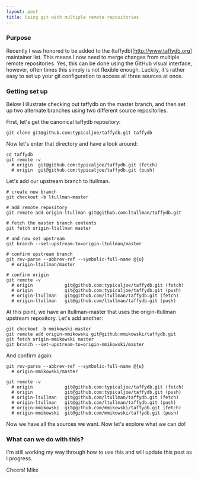 ```yaml
---
layout: post
title: Using git with multiple remote repositories
---
```


### Purpose

Recently I was honored to be added to the (taffydb)[http://www.taffydb.org]
maintainer list.  This means I now need to merge changes from multiple
remote repositories.  Yes, this can be done using the GitHub visual interface,
however, often times this simply is not flexible enough.  Luckily, it's rather
easy to set up your git configuration to access all three sources at once.

### Getting set up

Below I illustrate checking out taffydb on the master branch, and then set up
two alternate branches using two different source repositories.

First, let's get the canonical taffydb repository:

    git clone git@github.com:typicaljoe/taffydb.git taffydb

Now let's enter that directory and have a look around:

    cd taffydb
    git remote -v
      # origin  git@github.com:typicaljoe/taffydb.git (fetch)
      # origin  git@github.com:typicaljoe/taffydb.git (push)

Let's add our upstream branch to ltullman.

    # create new branch
    git checkout -b ltullman-master 

    # add remote repository
    git remote add origin-ltullman git@github.com:ltullman/taffydb.git

    # fetch the master branch contents
    git fetch origin-ltullman master

    # and now set upstream
    git branch --set-upstream-to=origin-ltullman/master

    # confirm upstream branch
    git rev-parse --abbrev-ref --symbolic-full-name @{u}
      # origin-ltullman/master

    # confirm origin
    git remote -v
      # origin            git@github.com:typicaljoe/taffydb.git (fetch)
      # origin            git@github.com:typicaljoe/taffydb.git (push)
      # origin-ltullman   git@github.com/ltullman/taffydb.git (fetch)
      # origin-ltullman   git@github.com/ltullman/taffydb.git (push)


At this point, we have an ltullman-master that uses the origin-ltullman
upstream repository. Let's add another:
    
    git checkout -b mmikowski-master 
    git remote add origin-mmikowski git@github:mmikowski/taffydb.git 
    git fetch origin-mmikowski master
    git branch --set-upstream-to=origin-mmikowski/master

And confirm again:

    git rev-parse --abbrev-ref --symbolic-full-name @{u}
      # origin-mmikowski/master

    git remote -v
      # origin            git@github.com:typicaljoe/taffydb.git (fetch)
      # origin            git@github.com:typicaljoe/taffydb.git (push)
      # origin-ltullman   git@github.com/ltullman/taffydb.git (fetch)
      # origin-ltullman   git@github.com/ltullman/taffydb.git (push)
      # origin-mmikowski  git@github.com/mmikowski/taffydb.git (fetch)
      # origin-mmikowski  git@github.com/mmikowski/taffydb.git (push)

Now we have all the sources we want.  Now let's explore what we can do!

### What can we do with this?

I'm still working my way through how to use this and will update this
post as I progress.

Cheers! Mike

